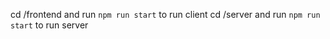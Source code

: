 cd /frontend and run `npm run start` to run client
cd /server and run `npm run start`  to run server
